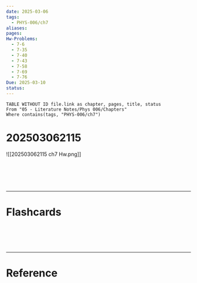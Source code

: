 ```yaml
---
date: 2025-03-06
tags:
  - PHYS-006/ch7
aliases: 
pages: 
Hw-Problems:
  - 7-6
  - 7-35
  - 7-40
  - 7-43
  - 7-58
  - 7-69
  - 7-76
Due: 2025-03-10
status:
---
```

```dataview
TABLE WITHOUT ID file.link as chapter, pages, title, status
From "05 - Literature Notes/Phys 006/Chapters"
Where contains(tags, "PHYS-006/ch7")
```

# 202503062115
![[202503062115 ch7 Hw.png]]

# ‌
---
# Flashcards


# ‌
---
# Reference
